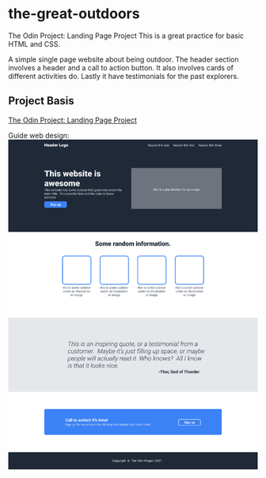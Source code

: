 # the-great-outdoors
The Odin Project: Landing Page Project
This is a great practice for basic HTML and CSS.

A simple single page website about being outdoor. 
The header section involves a header and a call to action button.
It also involves cards of different activities do.
Lastly it have testimonials for the past explorers. 

## Project Basis

[The Odin Project: Landing Page Project](https://www.theodinproject.com/lessons/foundations-landing-page)

Guide web design:
![The guide design of T.O.P for creating the landing page](./assets/base_design.png) 
